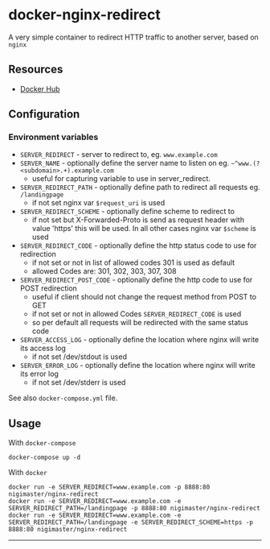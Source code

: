# docker-nginx-redirect

A very simple container to redirect HTTP traffic to another server, based on `nginx`

## Resources

- [Docker Hub](https://hub.docker.com/r/schmunk42/nginx-redirect/)

## Configuration

### Environment variables

- `SERVER_REDIRECT` - server to redirect to, eg. `www.example.com`
- `SERVER_NAME` - optionally define the server name to listen on eg. `~^www.(?<subdomain>.+).example.com`
   - useful for capturing variable to use in server_redirect. 
- `SERVER_REDIRECT_PATH` - optionally define path to redirect all requests eg. `/landingpage`
   - if not set nginx var `$request_uri` is used
- `SERVER_REDIRECT_SCHEME` - optionally define scheme to redirect to 
   - if not set but X-Forwarded-Proto is send as request header with value 'https' this will be used. 
     In all other cases nginx var `$scheme` is used
- `SERVER_REDIRECT_CODE` - optionally define the http status code to use for redirection
   - if not set or not in list of allowed codes 301 is used as default
   - allowed Codes are: 301, 302, 303, 307, 308
 - `SERVER_REDIRECT_POST_CODE` - optionally define the http code to use for POST redirection
    - useful if client should not change the request method from POST to GET
    - if not set or not in allowed Codes `SERVER_REDIRECT_CODE` is used
    - so per default all requests will be redirected with the same status code
- `SERVER_ACCESS_LOG` - optionally define the location where nginx will write its access log
   - if not set /dev/stdout is used
- `SERVER_ERROR_LOG` - optionally define the location where nginx will write its error log
   - if not set /dev/stderr is used

See also `docker-compose.yml` file.

## Usage

With `docker-compose`

    docker-compose up -d
    
With `docker`    

    docker run -e SERVER_REDIRECT=www.example.com -p 8888:80 nigimaster/nginx-redirect
    docker run -e SERVER_REDIRECT=www.example.com -e SERVER_REDIRECT_PATH=/landingpage -p 8888:80 nigimaster/nginx-redirect
    docker run -e SERVER_REDIRECT=www.example.com -e SERVER_REDIRECT_PATH=/landingpage -e SERVER_REDIRECT_SCHEME=https -p 8888:80 nigimaster/nginx-redirect

---
